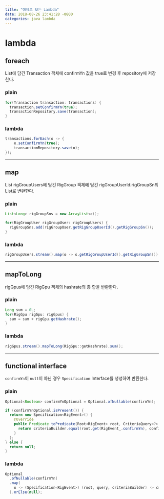 ```yaml
---
title: "예제로 보는 Lambda"
date: 2018-08-26 23:41:28 -0800
categories: java lambda
---
```


# lambda

## foreach

List에 담긴 Transaction 객체에 confirmYn 값을 true로 변경 후 repository에 저장한다.

### plain

~~~java
for(Transaction transaction: transactions) {
  transaction.setConfirmYn(true);
  transactionRepository.save(transaction);
}
~~~

### lambda

~~~java
transactions.forEach(o -> {
    o.setConfirmYn(true);
    transactionRepository.save(o);
});
~~~

---

## map

List rigGroupUsers에 담긴 RigGroup 객체에 담긴 rigGroupUserId.rigGroupSn의 List로 변환한다.

### plain

~~~java
List<Long> rigGroupSns = new ArrayList<>();

for(RigGroupUser rigGroupUser: rigGroupUsers) {
  rigGroupSns.add(rigGroupUser.getRigGroupUserId().getRigGroupSn());
}
~~~

### lambda

~~~java
rigGroupUsers.stream().map(o -> o.getRigGroupUserId().getRigGroupSn()).collect(Collectors.toList());
~~~

---

## mapToLong

rigGpus에 담긴 RigGpu 객체의 hashrate의 총 합을 반환한다.

### plain

~~~java
Long sum = 0L;
for(RigGpu rigGpu: rigGpus) {
  sum = sum + rigGpu.getHashrate();
}
~~~

### lambda

~~~java
rigGpus.stream().mapToLong(RigGpu::getHashrate).sum();
~~~

---

## functional interface

`confirmYn`이 `null`이 아닌 경우 `Specification` Interface를 생성하여 반환한다. 

### plain

~~~java
Optional<Boolean> confirmYnOptional = Optional.ofNullable(confirmYn);

if (confirmYnOptional.isPresent()) {
  return new Specification<RigEvent>() {
    @Override
    public Predicate toPredicate(Root<RigEvent> root, CriteriaQuery<?> query, CriteriaBuilder criteriaBuilder) {
      return criteriaBuilder.equal(root.get(RigEvent_.confirmYn), confirmYnOptional.get());
    }
  };
} else {
  return null;
}
~~~

### lambda

~~~java
Optional
  .ofNullable(confirmYn)
  .map(
    o -> (Specification<RigEvent>) (root, query, criteriaBuilder) -> criteriaBuilder.equal(root.get(RigEvent_.confirmYn), o)
  ).orElse(null);
~~~
